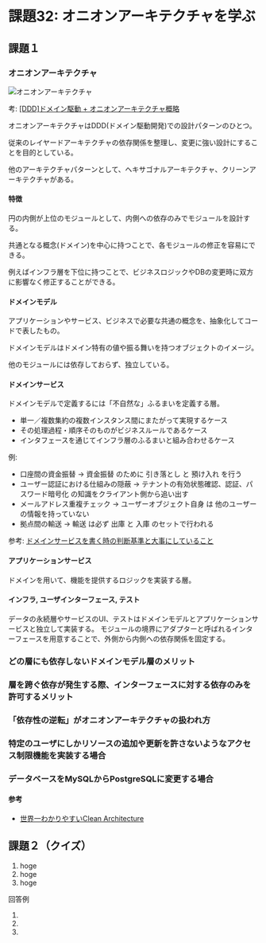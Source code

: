 # 課題32: オニオンアーキテクチャを学ぶ

## 課題１

###  オニオンアーキテクチャ

![オニオンアーキテクチャ](https://cdn-ak.f.st-hatena.com/images/fotolife/l/little_hands/20171011/20171011062558.png)

考: [[DDD]ドメイン駆動 + オニオンアーキテクチャ概略](https://little-hands.hatenablog.com/entry/2017/10/11/075634)

オニオンアーキテクチャはDDD(ドメイン駆動開発)での設計パターンのひとつ。

従来のレイヤードアーキテクチャの依存関係を整理し、変更に強い設計にすることを目的としている。

他のアーキテクチャパターンとして、ヘキサゴナルアーキテクチャ、クリーンアーキテクチャがある。

#### 特徴

円の内側が上位のモジュールとして、内側への依存のみでモジュールを設計する。

共通となる概念(ドメイン)を中心に持つことで、各モジュールの修正を容易にできる。

例えばインフラ層を下位に持つことで、ビジネスロジックやDBの変更時に双方に影響なく修正することができる。

#### ドメインモデル
アプリケーションやサービス、ビジネスで必要な共通の概念を、抽象化してコードで表したもの。

ドメインモデルはドメイン特有の値や振る舞いを持つオブジェクトのイメージ。

他のモジュールには依存しておらず、独立している。

#### ドメインサービス
ドメインモデルで定義するには「不自然な」ふるまいを定義する層。

- 単一／複数集約の複数インスタンス間にまたがって実現するケース
- その処理過程・順序そのものがビジネスルールであるケース
- インタフェースを通じてインフラ層のふるまいと組み合わせるケース

例: 

- 口座間の資金振替 -> 資金振替 のために 引き落とし と 預け入れ を行う
- ユーザー認証における仕組みの隠蔽 -> テナントの有効状態確認、認証、パスワード暗号化 の知識をクライアント側から追い出す
- メールアドレス重複チェック -> ユーザーオブジェクト自身 は 他のユーザー の情報を持っていない
- 拠点間の輸送 -> 輸送 は必ず 出庫 と 入庫 のセットで行われる

参考: [ドメインサービスを書く時の判断基準と大事にしていること](https://tech.holmescloud.com/entry/2021/03/30/201900)

#### アプリケーションサービス
ドメインを用いて、機能を提供するロジックを実装する層。

#### インフラ,  ユーザインターフェース, テスト

データの永続層やサービスのUI、テストはドメインモデルとアプリケーションサービスと独立して実装する。
モジュールの境界にアダプターと呼ばれるインターフェースを用意することで、外側から内側への依存関係を固定する。


### どの層にも依存しないドメインモデル層のメリット

### 層を跨ぐ依存が発生する際、インターフェースに対する依存のみを許可するメリット

### 「依存性の逆転」がオニオンアーキテクチャの扱われ方

### 特定のユーザにしかリソースの追加や更新を許さないようなアクセス制限機能を実装する場合

### データベースをMySQLからPostgreSQLに変更する場合


#### 参考

- [世界一わかりやすいClean Architecture](https://www.slideshare.net/AtsushiNakamura4/clean-architecture-release)

## 課題２（クイズ）

1. hoge
2. hoge
3. hoge

  <summary>回答例</summary>

1. 
2. 
3. 

</details>
